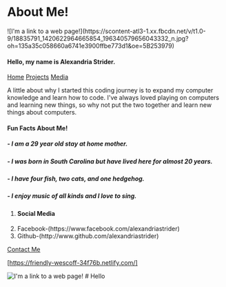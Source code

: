 <!DOCTYPE HTML>
<html>
 <head>
 <title> About Allie! </title>
 </head>
 <body>
<h1> About Me! </h1>
![I'm a link to a web page!](https://scontent-atl3-1.xx.fbcdn.net/v/t1.0-9/18835791_1420622964665854_196340579656043332_n.jpg?oh=135a35c058660a6741e3900ffbe773d1&oe=5B253979)

<h4> Hello, my name is Alexandria Strider. </h4>
<nav>
 <a href = "/Home/">Home</a>
 <a href = "/Projects/">Projects</a>
 <a href = "/Media/">Media</a>
</nav>


<p> A little about why I started this coding journey is to expand my computer knowledge and learn how to code. I've always loved playing on computers and learning new things, so why not put the two together and learn new things about computers.</p>

<h4> Fun Facts About Me! </h4>
<h5>- I am a 29 year old stay at home mother. </h5>
<h5>- I was born in South Carolina but have lived here for almost 20 years. </h5>
<h5>- I have four fish, two cats, and one hedgehog. </h5>
<h5>- I enjoy music of all kinds and I love to sing. </h5>


<ol>
 <li><h4>Social Media</h4></li>
 <li>Facebook-(https://www.facebook.com/alexandriastrider)</li>
 <li>Github-(http://www.github.com/alexandriastrider)</li>
</ol>
<a href="mailto:alexandria.strider@yahoo.com?Subject=Contact%20Form">Contact Me</a>
</body>
</html>









[https://friendly-wescoff-34f76b.netlify.com/]


![I'm a link to a web page!](https://scontent-atl3-1.xx.fbcdn.net/v/t1.0-9/18835791_1420622964665854_196340579656043332_n.jpg?oh=135a35c058660a6741e3900ffbe773d1&oe=5B253979)
#   H e l l o  
 

